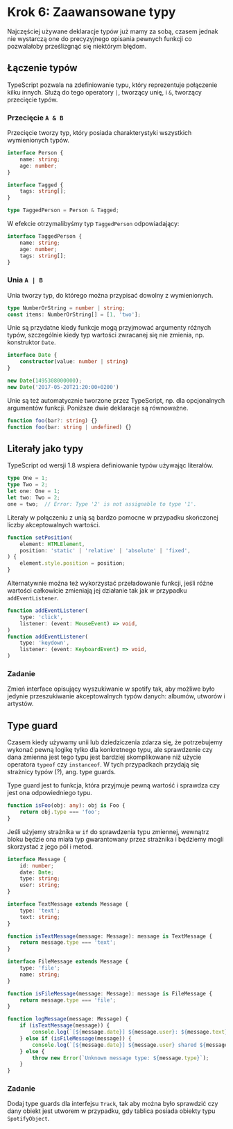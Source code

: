 # Krok 6: Zaawansowane typy

Najczęściej używane deklaracje typów już mamy za sobą, czasem jednak
nie wystarczą one do precyzyjnego opisania pewnych funkcji co
pozwalałoby prześlizgnąć się niektórym błędom. 

## Łączenie typów

TypeScript pozwala na zdefiniowanie typu, który reprezentuje połączenie
kilku innych. Służą do tego operatory `|`, tworzący unię, i `&`, tworzący
przecięcie typów.

### Przecięcie `A & B`

Przecięcie tworzy typ, który posiada charakterystyki wszystkich
wymienionych typów.

```ts
interface Person {
    name: string;
    age: number;
}

interface Tagged {
    tags: string[];
}

type TaggedPerson = Person & Tagged;
```

W efekcie otrzymalibyśmy typ `TaggedPerson` odpowiadający:

```ts
interface TaggedPerson {
    name: string;
    age: number;
    tags: string[];
}
```

### Unia `A | B`

Unia tworzy typ, do którego można przypisać dowolny z wymienionych.

```ts
type NumberOrString = number | string;
const items: NumberOrString[] = [1, 'two'];
```

Unie są przydatne kiedy funkcje mogą przyjmować argumenty różnych typów, 
szczególnie kiedy typ wartości zwracanej się nie zmienia, np. konstruktor `Date`.

```ts
interface Date {
    constructor(value: number | string)
}

new Date(1495308000000);
new Date('2017-05-20T21:20:00+0200')
```

Unie są też automatycznie tworzone przez TypeScript, np. dla opcjonalnych
argumentów funkcji. Poniższe dwie deklaracje są równoważne.

```ts
function foo(bar?: string) {}
function foo(bar: string | undefined) {}
```

## Literały jako typy

TypeScript od wersji 1.8 wspiera definiowanie typów używając literałów.

```ts
type One = 1;
type Two = 2;
let one: One = 1;
let two: Two = 2;
one = two;  // Error: Type '2' is not assignable to type '1'.
```

Literały w połączeniu z unią są bardzo pomocne w przypadku skończonej
liczby akceptowalnych wartości.

```ts
function setPosition(
    element: HTMLElement, 
    position: 'static' | 'relative' | 'absolute' | 'fixed',
) {
    element.style.position = position;
}
```

Alternatywnie można też wykorzystać przeładowanie funkcji, jeśli różne
wartości całkowicie zmieniają jej działanie tak jak w przypadku
`addEventListener`.

```ts
function addEventListener(
    type: 'click', 
    listener: (event: MouseEvent) => void,
)
function addEventListener(
    type: 'keydown',
    listener: (event: KeyboardEvent) => void,
)
```

### Zadanie

Zmień interface opisujący wyszukiwanie w spotify tak, aby możliwe było
jedynie przeszukiwanie akceptowalnych typów danych: albumów, utworów
i artystów.

## Type guard

Czasem kiedy używamy unii lub dziedziczenia zdarza się, że potrzebujemy
wykonać pewną logikę tylko dla konkretnego typu, ale sprawdzenie czy
dana zmienna jest tego typu jest bardziej skomplikowane niż użycie operatora
`typeof` czy `instanceof`. W tych przypadkach przydają się strażnicy typów (?), 
ang. type guards.

Type guard jest to funkcja, która przyjmuje pewną wartość i sprawdza czy
jest ona odpowiedniego typu.

```ts
function isFoo(obj: any): obj is Foo {
    return obj.type === 'foo';
}
```

Jeśli użyjemy strażnika w `if` do sprawdzenia typu zmiennej, wewnątrz bloku
będzie ona miała typ gwarantowany przez strażnika i będziemy mogli skorzystać 
z jego pól i metod.

```ts
interface Message {
    id: number;
    date: Date;
    type: string;
    user: string;
}

interface TextMessage extends Message {
    type: 'text';
    text: string;
}

function isTextMessage(message: Message): message is TextMessage {
    return message.type === 'text';
}

interface FileMessage extends Message {
    type: 'file';
    name: string;
}

function isFileMessage(message: Message): message is FileMessage {
    return message.type === 'file';
}

function logMessage(message: Message) {
    if (isTextMessage(message)) {
        console.log(`[${message.date}] ${message.user}: ${message.text}`);
    } else if (isFileMessage(message)) {
        console.log(`[${message.date}] ${message.user} shared ${message.name}`);
    } else {
        throw new Error(`Unknown message type: ${message.type}`);
    }
}
```

### Zadanie

Dodaj type guards dla interfejsu `Track`, tak aby można było sprawdzić czy dany
obiekt jest utworem w przypadku, gdy tablica posiada obiekty typu `SpotifyObject`.
